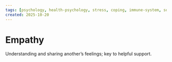 ```yaml
---
tags: [psychology, health-psychology, stress, coping, immune-system, social-support, personality]
created: 2025-10-20
---
```

# Empathy

Understanding and sharing another’s feelings; key to helpful support.
